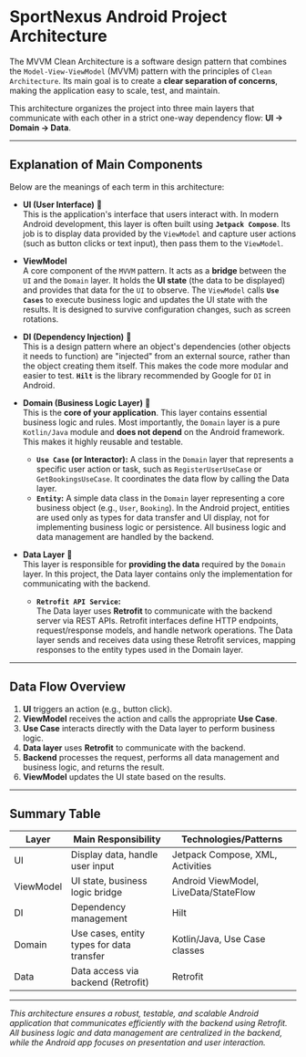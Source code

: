 # SportNexus Android Project Architecture

The MVVM Clean Architecture is a software design pattern that combines the `Model-View-ViewModel` (MVVM) pattern with the principles of `Clean Architecture`. Its main goal is to create a **clear separation of concerns**, making the application easy to scale, test, and maintain.

This architecture organizes the project into three main layers that communicate with each other in a strict one-way dependency flow: **UI → Domain → Data**.

***

## Explanation of Main Components

Below are the meanings of each term in this architecture:

* **UI (User Interface)** 📱  
    This is the application's interface that users interact with. In modern Android development, this layer is often built using **`Jetpack Compose`**. Its job is to display data provided by the `ViewModel` and capture user actions (such as button clicks or text input), then pass them to the `ViewModel`.

* **ViewModel**  
    A core component of the `MVVM` pattern. It acts as a **bridge** between the `UI` and the `Domain` layer. It holds the **UI state** (the data to be displayed) and provides that data for the `UI` to observe. The `ViewModel` calls **`Use Cases`** to execute business logic and updates the UI state with the results. It is designed to survive configuration changes, such as screen rotations.

* **DI (Dependency Injection)** 💉  
    This is a design pattern where an object's dependencies (other objects it needs to function) are "injected" from an external source, rather than the object creating them itself. This makes the code more modular and easier to test. **`Hilt`** is the library recommended by Google for `DI` in Android.

* **Domain (Business Logic Layer)** 🧠  
    This is the **core of your application**. This layer contains essential business logic and rules. Most importantly, the `Domain` layer is a pure `Kotlin/Java` module and **does not depend** on the Android framework. This makes it highly reusable and testable.
    * **`Use Case` (or Interactor):** A class in the `Domain` layer that represents a specific user action or task, such as ``RegisterUserUseCase`` or ``GetBookingsUseCase``. It coordinates the data flow by calling the Data layer.
    * **`Entity`:** A simple data class in the `Domain` layer representing a core business object (e.g., ``User``, ``Booking``). In the Android project, entities are used only as types for data transfer and UI display, not for implementing business logic or persistence. All business logic and data management are handled by the backend.

* **Data Layer** 💾  
    This layer is responsible for **providing the data** required by the `Domain` layer. In this project, the Data layer contains only the implementation for communicating with the backend.
    * **`Retrofit API Service`:**  
        The Data layer uses **Retrofit** to communicate with the backend server via REST APIs. Retrofit interfaces define HTTP endpoints, request/response models, and handle network operations. The Data layer sends and receives data using these Retrofit services, mapping responses to the entity types used in the Domain layer.

***

## Data Flow Overview

1. **UI** triggers an action (e.g., button click).
2. **ViewModel** receives the action and calls the appropriate **Use Case**.
3. **Use Case** interacts directly with the Data layer to perform business logic.
4. **Data layer** uses **Retrofit** to communicate with the backend.
5. **Backend** processes the request, performs all data management and business logic, and returns the result.
6. **ViewModel** updates the UI state based on the results.

***

## Summary Table

| Layer     | Main Responsibility                       | Technologies/Patterns                 |
| --------- | ----------------------------------------- | ------------------------------------- |
| UI        | Display data, handle user input           | Jetpack Compose, XML, Activities      |
| ViewModel | UI state, business logic bridge           | Android ViewModel, LiveData/StateFlow |
| DI        | Dependency management                     | Hilt                                  |
| Domain    | Use cases, entity types for data transfer | Kotlin/Java, Use Case classes         |
| Data      | Data access via backend (Retrofit)        | Retrofit                              |

***

_This architecture ensures a robust, testable, and scalable Android application that communicates efficiently with the backend using Retrofit. All business logic and data management are centralized in the backend, while the Android app focuses on presentation and user interaction._